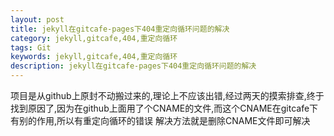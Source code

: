 ```yaml
---
layout: post
title: jekyll在gitcafe-pages下404重定向循环问题的解决
category: jekyll,gitcafe,404,重定向循环
tags: Git
keywords: jekyll,gitcafe,404,重定向循环
description: jekyll在gitcafe-pages下404重定向循环问题的解决
---
```

项目是从github上原封不动搬过来的,理论上不应该出错,经过两天的摸索排查,终于找到原因了,因为在github上面用了个CNAME的文件,而这个CNAME在gitcafe下有别的作用,所以有重定向循环的错误
解决方法就是删除CNAME文件即可解决
